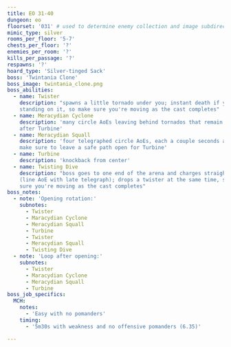 ```yaml
---
title: EO 31-40
dungeon: eo
floorset: '031' # used to determine enemy collection and image subdirectory
mimic_type: silver
rooms_per_floor: '5-7'
chests_per_floor: '?'
enemies_per_room: '?'
kills_per_passage: '?'
respawns: '?'
hoard_type: 'Silver-tinged Sack'
boss: 'Twintania Clone'
boss_image: twintania_clone.png
boss_abilities:
  - name: Twister
    description: "spawns a little tornado under you; instant death if you are
    standing on it, so make sure you're moving as the cast completes"
  - name: Meracydian Cyclone
    description: 'many circle AoEs leaving behind tornados that remain until
    after Turbine'
  - name: Meracydian Squall
    description: 'four telegraphed circle AoEs, each a couple seconds apart;
    make sure to leave a safe path open for Turbine'
  - name: Turbine
    description: 'knockback from center'
  - name: Twisting Dive
    description: "boss goes to one end of the arena and charges straight across
    (line AoE with late telegraph); drops a twister at the same time, so make
    sure you're moving as the cast completes"
boss_notes:
  - note: 'Opening rotation:'
    subnotes:
      - Twister
      - Maracydian Cyclone
      - Meracydian Squall
      - Turbine
      - Twister
      - Meracydian Squall
      - Twisting Dive
  - note: 'Loop after opening:'
    subnotes:
      - Twister
      - Maracydian Cyclone
      - Meracydian Squall
      - Turbine
boss_job_specifics:
  MCH:
    notes:
      - 'Easy with no pomanders'
    timing:
      - '5m30s with weakness and no offensive pomanders (6.35)'

---
```

